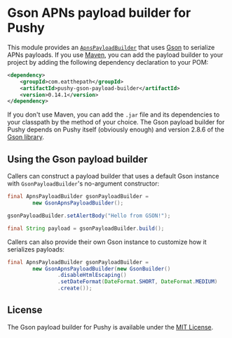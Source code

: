 # Gson APNs payload builder for Pushy

This module provides an [`ApnsPayloadBuilder`](https://pushy-apns.org/apidocs/0.14/com/eatthepath/pushy/apns/util/ApnsPayloadBuilder.html) that uses [Gson](https://github.com/google/gson) to serialize APNs payloads. If you use [Maven](http://maven.apache.org/), you can add the payload builder to your project by adding the following dependency declaration to your POM:

```xml
<dependency>
    <groupId>com.eatthepath</groupId>
    <artifactId>pushy-gson-payload-builder</artifactId>
    <version>0.14.1</version>
</dependency>
```

If you don't use Maven, you can add the `.jar` file and its dependencies to your classpath by the method of your choice. The Gson payload builder for Pushy depends on Pushy itself (obviously enough) and version 2.8.6 of the [Gson library](https://github.com/google/gson).

## Using the Gson payload builder

Callers can construct a payload builder that uses a default Gson instance with `GsonPayloadBuilder`'s no-argument constructor:

```java
final ApnsPayloadBuilder gsonPayloadBuilder =
        new GsonApnsPayloadBuilder();

gsonPayloadBuilder.setAlertBody("Hello from GSON!");

final String payload = gsonPayloadBuilder.build();
```

Callers can also provide their own Gson instance to customize how it serializes payloads:

```java
final ApnsPayloadBuilder gsonPayloadBuilder =
        new GsonApnsPayloadBuilder(new GsonBuilder()
                .disableHtmlEscaping()
                .setDateFormat(DateFormat.SHORT, DateFormat.MEDIUM)
                .create());
```

## License

The Gson payload builder for Pushy is available under the [MIT License](http://opensource.org/licenses/MIT).
